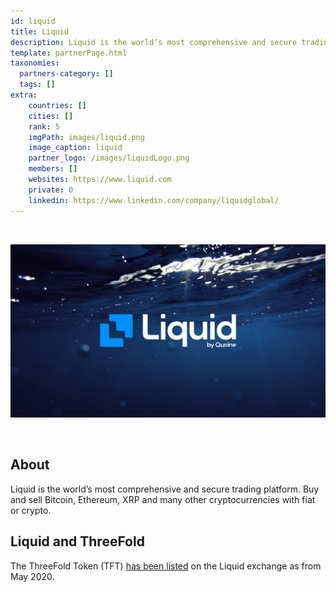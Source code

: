 ```yaml
---
id: liquid
title: Liquid
description: Liquid is the world’s most comprehensive and secure trading platform.
template: partnerPage.html
taxonomies:
  partners-category: []
  tags: []
extra:
    countries: []
    cities: []
    rank: 5
    imgPath: images/liquid.png
    image_caption: liquid
    partner_logo: /images/liquidLogo.png
    members: []
    websites: https://www.liquid.com
    private: 0
    linkedin: https://www.linkedin.com/company/liquidglobal/
---
```


<br/>

![liquid](/images/liquid2.png)

<br/>

## About

Liquid is the world’s most comprehensive and secure trading platform. Buy and sell Bitcoin, Ethereum, XRP and many other cryptocurrencies with fiat or crypto.

## Liquid and ThreeFold

The ThreeFold Token (TFT) [has been listed](https://app.liquid.com/exchange/TFTBTC) on the Liquid exchange as from May 2020.

<!--
## Mission

## Impact

## Powered by ThreeFold

## Join saving our planet!

## Support this project

## TFGrid Solution

### Roadmap -->



